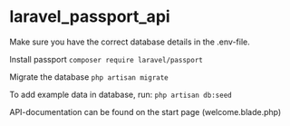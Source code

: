 # laravel_passport_api

Make sure you have the correct database details in the .env-file.

Install passport
`composer require laravel/passport`

Migrate the database
`php artisan migrate`

To add example data in database, run:
`php artisan db:seed`

API-documentation can be found on the start page (welcome.blade.php)